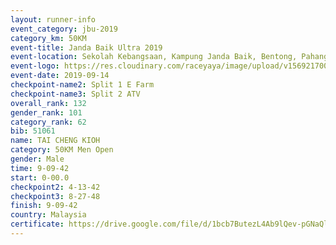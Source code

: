 ```yaml
---
layout: runner-info 
event_category: jbu-2019 
category_km: 50KM 
event-title: Janda Baik Ultra 2019
event-location: Sekolah Kebangsaan, Kampung Janda Baik, Bentong, Pahang, Malaysia 
event-logo: https://res.cloudinary.com/raceyaya/image/upload/v1569217009/logo/janda-baik_vch1pc.jpg 
event-date: 2019-09-14 
checkpoint-name2: Split 1 E Farm 
checkpoint-name3: Split 2 ATV 
overall_rank: 132
gender_rank: 101
category_rank: 62
bib: 51061
name: TAI CHENG KIOH
category: 50KM Men Open
gender: Male
time: 9-09-42
start: 0-00.0
checkpoint2: 4-13-42
checkpoint3: 8-27-48
finish: 9-09-42
country: Malaysia
certificate: https://drive.google.com/file/d/1bcb7ButezL4Ab9lQev-pGNaQlkW4-JvF/view?usp=sharing
---
```

